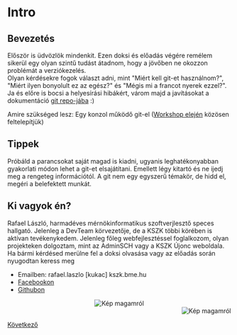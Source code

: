 # Intro

## Bevezetés

Először is üdvözlök mindenkit. Ezen doksi és előadás
végére remélem sikerül egy olyan szintű tudást átadnom,
hogy a jövőben ne okozzon problémát a verziókezelés.  
Olyan kérdésekre fogok választ adni, mint "Miért kell
git-et használnom?", "Miért ilyen bonyolult ez az egész?"
és "Mégis mi a francot nyerek ezzel?".
Ja és előre is bocsi a helyesírási hibákért, várom majd
a javításokat a dokumentáció [git repo-jába](https://github.com/rlacko58/gitPresentation) :)

Amire szükséged lesz: Egy konzol működő git-el ([Workshop elején](workshop/1_installation.md)
közösen feltelepítjük)

## Tippek

Próbáld a parancsokat saját magad is kiadni, ugyanis
leghatékonyabban gyakorlati módon lehet a git-et elsajátítani.
Emellett légy kitartó és ne ijedj meg a rengeteg információtól.
A git nem egy egyszerű témakör, de hidd el, megéri a
belefektett munkát.

## Ki vagyok én?

Rafael László, harmadéves mérnökinformatikus szoftverjlesztő speces hallgató. Jelenleg a DevTeam körvezetője, de a KSZK többi körében is aktívan tevékenykedem. Jelenleg főleg webfejlesztéssel foglalkozom, olyan projekteken dolgoztam, mint az AdminSCH vagy a KSZK Újonc weboldala.  
Ha bármi kérdésed merülne fel a doksi olvasása vagy az előadás
során nyugodtan keress meg

- Emailben: rafael.laszlo [kukac] kszk.bme.hu
- [Facebookon](https://www.facebook.com/rlacko58/)
- [Githubon](https://github.com/rlacko58)

<div style="text-align:center"><img src="intro/img/me.jpg" alt="Kép magamról" /></div>

<div style="text-align:right"><img src="intro/img/me.jpg" alt="Kép magamról" /></div>

[Következő](intro/2_versioning)
